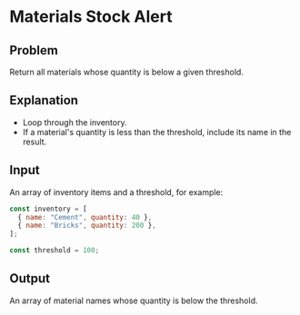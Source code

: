 # Materials Stock Alert

## Problem

Return all materials whose quantity is below a given threshold.

## Explanation

- Loop through the inventory.
- If a material's quantity is less than the threshold, include its name in the result.

## Input

An array of inventory items and a threshold, for example:

```js
const inventory = [
  { name: "Cement", quantity: 40 },
  { name: "Bricks", quantity: 200 },
];

const threshold = 100;
```

## Output

An array of material names whose quantity is below the threshold.
